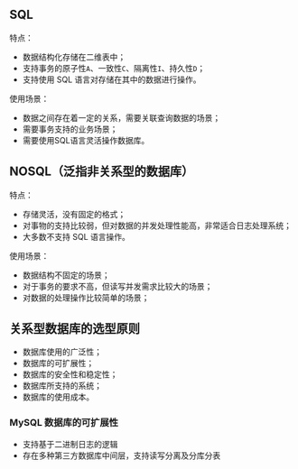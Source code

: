 ##  SQL 

特点：
- 数据结构化存储在二维表中；
- 支持事务的原子性`A`、一致性`C`、隔离性`I`、持久性`D`；
- 支持使用 SQL 语言对存储在其中的数据进行操作。

使用场景：
- 数据之间存在着一定的关系，需要关联查询数据的场景；
- 需要事务支持的业务场景；
- 需要使用SQL语言灵活操作数据库。

##  NOSQL（泛指非关系型的数据库）

特点：
- 存储灵活，没有固定的格式；
- 对事物的支持比较弱，但对数据的并发处理性能高，非常适合日志处理系统；
- 大多数不支持 SQL 语言操作。

使用场景：
- 数据结构不固定的场景；
- 对于事务的要求不高，但读写并发需求比较大的场景；
- 对数据的处理操作比较简单的场景；

##  关系型数据库的选型原则

- 数据库使用的广泛性；
- 数据库的可扩展性；
- 数据库的安全性和稳定性；
- 数据库所支持的系统；
- 数据库的使用成本。

### MySQL 数据库的可扩展性
- 支持基于二进制日志的逻辑
- 存在多种第三方数据库中间层，支持读写分离及分库分表




